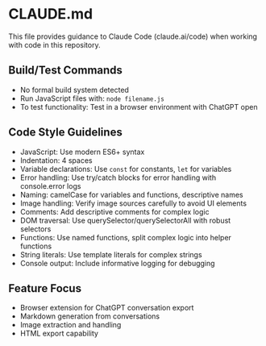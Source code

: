 # CLAUDE.md

This file provides guidance to Claude Code (claude.ai/code) when working with code in this repository.

## Build/Test Commands
- No formal build system detected
- Run JavaScript files with: `node filename.js`
- To test functionality: Test in a browser environment with ChatGPT open

## Code Style Guidelines
- JavaScript: Use modern ES6+ syntax
- Indentation: 4 spaces
- Variable declarations: Use `const` for constants, `let` for variables
- Error handling: Use try/catch blocks for error handling with console.error logs
- Naming: camelCase for variables and functions, descriptive names
- Image handling: Verify image sources carefully to avoid UI elements
- Comments: Add descriptive comments for complex logic
- DOM traversal: Use querySelector/querySelectorAll with robust selectors
- Functions: Use named functions, split complex logic into helper functions
- String literals: Use template literals for complex strings
- Console output: Include informative logging for debugging

## Feature Focus
- Browser extension for ChatGPT conversation export
- Markdown generation from conversations
- Image extraction and handling
- HTML export capability